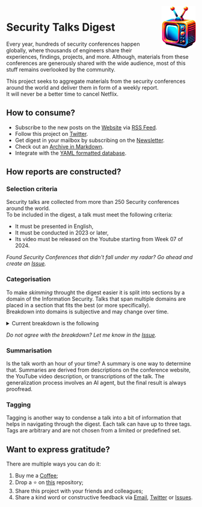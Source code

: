 <img alt="Security Talks Logo" src=".github/media/logo.png" width="90" align="right">

# Security Talks Digest
Every year, hundreds of security conferences happen globally, where thousands of engineers share their experiences, findings, projects, and more. Although, materials from these conferences are generously shared with the wide audience, most of this stuff remains overlooked by the community.

This project seeks to aggregate materials from the security conferences around the world and deliver them in form of a weekly report.  
It will never be a better time to cancel Netflix.

## How to consume?
- Subscribe to the new posts on the [Website](https://talks.donsan.org/) via [RSS Feed](https://talks.donsan.org/index.xml).
- Follow this project on [Twitter](https://twitter.com/_security_talks).
- Get digest in your mailbox by subscribing on the [Newsletter](https://feedsubscription.com/subscription-request.html?feedId=security_talks).
- Check out an [Archive in Markdown](https://github.com/don-san-sec/security-talks/tree/main/archive).
- Integrate with the [YAML formatted database](https://github.com/don-san-sec/security-talks/blob/main/source/talks.yml).

## How reports are constructed?
### Selection criteria
Security talks are collected from more than 250 Security conferences around the world.  
To be included in the digest, a talk must meet the following criteria:
- It must be presented in English,
- It must be conducted in 2023 or later,
- Its video must be released on the Youtube starting from Week 07 of 2024.

_Found Security Conferences that didn't fall under my radar? Go ahead and create an [Issue](https://github.com/don-san-sec/security-talks/issues)._

### Categorisation
To make _skimming_ throught the digest easier it is split into sections by a domain of the Information Security. Talks that span multiple domains are placed in a section that fits the best (or more specifically).  
Breakdown into domains is subjective and may change over time.
<details>
  <summary>Current breakdown is the following</summary>
  
- Application Security
  - Secure Coding Practices
  - Authentication and Authorization
  - Threat Modeling and Risk Assessment
  - Security Testing and Auditing
- Security Operations
  - Incident Response and Forensics (includes Reverse Engineering)
  - Threat Detection
  - Threat Intelligence
  - Security Architecture and Tooling
  - Identity and Access Management (IAM)
- Offensive Security
  - Penetration Testing (includes Red Teaming)
  - Exploit Development
  - Malware Development
  - Wireless Security
  - Physical Security
  - Security Research often used for Vulnerability Discovery.
  - Social Engineering
- Emerging Technology Security
  - AI Security
  - Blockchain Security
  - IoT Security
  - VR/AR Security
- Governance, Risk, and Compliance
- Cloud Security
- Cryptography
- Data Privacy
- Hardware Security
- Career Development
- Soft Skills
</details>

_Do not agree with the breakdown? Let me know in the [Issue](https://github.com/don-san-sec/security-talks/issues)._

### Summarisation
Is the talk worth an hour of your time? A summary is one way to determine that. Summaries are derived from descriptions on the conference website, the YouTube video description, or transcriptions of the talk. The generalization process involves an AI agent, but the final result is always proofread.

### Tagging
Tagging is another way to condense a talk into a bit of information that helps in navigating through the digest. Each talk can have up to three tags. Tags are arbitrary and are not chosen from a limited or predefined set.

## Want to express gratitude?
There are multiple ways you can do it:
1. Buy me a [Coffee](https://ko-fi.com/securitytalks);
2. Drop a ⭐️ on [this](https://github.com/don-san-sec/security-talks) repository;
3. Share this project with your friends and colleagues;
4. Share a kind word or constructive feedback via [Email](mailto:don-san-talk@pm.me), [Twitter](https://twitter.com/_security_talks) or [Issues](https://github.com/don-san-sec/security-talks/issues).
